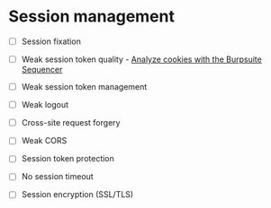 # Session management

- [ ] Session fixation
- [ ] Weak session token quality - [Analyze cookies with the Burpsuite Sequencer](https://github.com/Zawadidone/WebHacking/blob/master/BurpSuite/Sequencer.md)
- [ ] Weak session token management 
- [ ] Weak logout
- [ ] Cross-site request forgery
- [ ] Weak CORS
- [ ] Session token protection
- [ ] No session timeout
- [ ] Session encryption (SSL/TLS)

